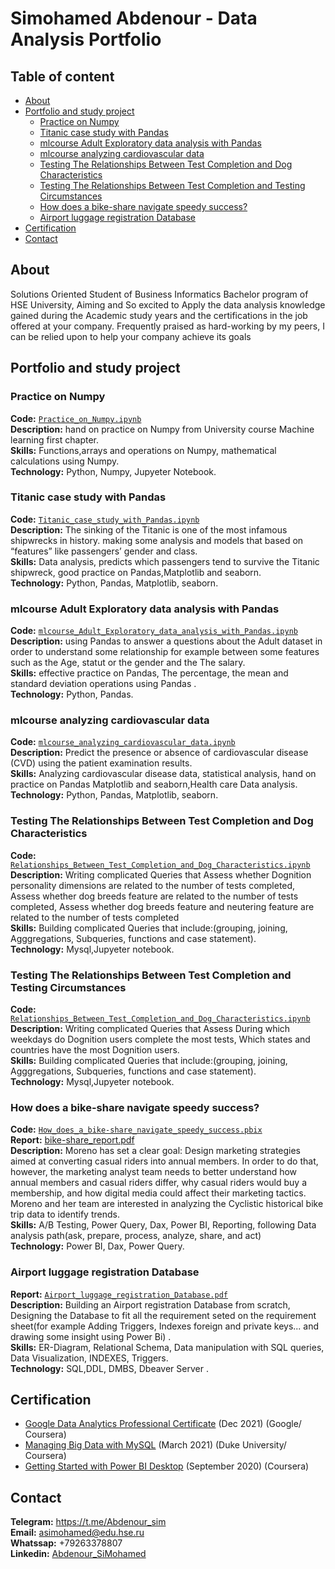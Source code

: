 # Simohamed Abdenour - Data Analysis Portfolio
## Table of content
<!--Link-->
* [About](https://github.com/Abdenoursim/Data-analysis#about)
* [Portfolio and study project](https://github.com/Abdenoursim/Data-analysis#portfolio-project)
  * [Practice on Numpy](https://github.com/Abdenoursim/Data-analysis#about)
  * [Titanic case study with Pandas](https://github.com/Abdenoursim/Data-analysis#titanic-case-study-with-pandas)
  * [mlcourse Adult Exploratory data analysis with Pandas](https://github.com/Abdenoursim/Data-analysis#mlcourse-adult-exploratory-data-analysis-with-pandas)
  * [mlcourse analyzing cardiovascular data](https://github.com/Abdenoursim/Data-analysis#mlcourse-analyzing-cardiovascular-data)
  * [Testing The Relationships Between Test Completion and Dog Characteristics](https://github.com/Abdenoursim/Data-analysis#testing-the-relationships-between-test-completion-and-dog-characteristics)
  * [Testing The Relationships Between Test Completion and Testing Circumstances](https://github.com/Abdenoursim/Data-analysis#testing-the-relationships-between-test-completion-and-testing-circumstances)
  * [How does a bike-share navigate speedy success?](https://github.com/Abdenoursim/Data-analysis#how-does-a-bike-share-navigate-speedy-success)
  * [Airport luggage registration Database](https://github.com/Abdenoursim/Data-analysis#airport-luggage-registration-database)
* [Certification](https://github.com/Abdenoursim/Data-analysis/edit/main/README.md#certification)
* [Contact](https://github.com/Abdenoursim/Data-analysis/edit/main/README.md#contact)



##  About
Solutions Oriented Student of Business Informatics Bachelor program of HSE University, Aiming and So excited to Apply the data analysis knowledge gained during the Academic study years and the certifications in the job offered at your company. Frequently praised as hard-working by my peers, I can be relied upon to help your company achieve its goals


##  Portfolio and study project


### Practice on Numpy
**Code:** [`Practice_on_Numpy.ipynb`](https://github.com/Abdenoursim/case/blob/master/Numpy%20practice.ipynb)    
**Description:** hand on practice on Numpy from University course Machine learning first chapter.  
**Skills:** Functions,arrays and operations on Numpy, mathematical calculations using Numpy.  
**Technology:** Python, Numpy, Jupyeter Notebook.  

### Titanic case study with Pandas
**Code:** [`Titanic_case_study_with_Pandas.ipynb`](https://github.com/Abdenoursim/case/blob/master/Titanic%20Case%20Study%20With%20Pandas_.ipynb)    
**Description:** The sinking of the Titanic is one of the most infamous shipwrecks in history. making some analysis and models that based on  “features” like passengers’ gender and class.  
**Skills:** Data analysis, predicts which passengers tend to survive the Titanic shipwreck, good practice on Pandas,Matplotlib and seaborn.  
**Technology:** Python, Pandas, Matplotlib, seaborn.  

### mlcourse Adult Exploratory data analysis with Pandas
**Code:** [`mlcourse_Adult_Exploratory_data_analysis_with_Pandas.ipynb`](https://github.com/Abdenoursim/case/blob/master/mlcourse%20exploratory%20data%20analysis%20with%20pandas.ipynb)    
**Description:** using Pandas to answer a questions about the Adult dataset in order to understand some relationship for example between some features such as  the Age, statut or the gender and the The salary.  
**Skills:** effective practice on Pandas, The percentage, the mean and standard deviation operations using Pandas .  
**Technology:** Python, Pandas. 

### mlcourse analyzing cardiovascular data
**Code:** [`mlcourse_analyzing_cardiovascular_data.ipynb`](https://github.com/Abdenoursim/case/blob/master/mlcourse%20analyzing%20cardiovascular%20data.ipynb)      
**Description:** Predict the presence or absence of cardiovascular disease (CVD) using the patient examination results.  
**Skills:** Analyzing cardiovascular disease data, statistical analysis, hand on practice on Pandas Matplotlib and seaborn,Health care Data analysis.    
**Technology:** Python, Pandas, Matplotlib, seaborn.   
 
 ### Testing The Relationships Between Test Completion and Dog Characteristics
**Code:** [`Relationships_Between_Test_Completion_and_Dog_Characteristics.ipynb`](https://github.com/Abdenoursim/case/blob/master/Relationships_Between_Test_Completion_and_Dog_Characteristics_.ipynb)      
**Description:** Writing complicated Queries that Assess whether Dognition personality dimensions are related to the number of tests completed, Assess whether dog breeds feature are related to the number of tests completed, Assess whether dog breeds feature and neutering feature are related to the number of tests completed  
**Skills:** Building complicated Queries that include:(grouping, joining, Agggregations, Subqueries, functions and case statement).  
**Technology:** Mysql,Jupyeter notebook.  

 ### Testing The Relationships Between Test Completion and Testing Circumstances
**Code:** [`Relationships_Between_Test_Completion_and_Dog_Characteristics.ipynb`](https://github.com/Abdenoursim/case/blob/master/Relationships_Between_Test_Completion_and_Testing_Circumstances_.ipynb)      
**Description:** Writing complicated Queries that Assess During which weekdays do Dognition users complete the most tests, Which states and countries have the most Dognition users.  
**Skills:** Building complicated Queries that include:(grouping, joining, Agggregations, Subqueries, functions and case statement).  
**Technology:** Mysql,Jupyeter notebook.  

 ### How does a bike-share navigate speedy success?
**Code:** [`How_does_a_bike-share_navigate_speedy_success.pbix`](https://app.powerbi.com/reportEmbed?reportId=2f1e5827-93ea-43f2-88eb-c7fd3403435c&autoAuth=true&ctid=21f26c24-0793-4b07-a73d-563cd2ec235f&config=eyJjbHVzdGVyVXJsIjoiaHR0cHM6Ly93YWJpLXdlc3QtZXVyb3BlLXJlZGlyZWN0LmFuYWx5c2lzLndpbmRvd3MubmV0LyJ9)   
**Report:** [bike-share_report.pdf](https://github.com/Abdenoursim/case/blob/master/Bake%20case%20study.pdf)  
**Description:** Moreno has set a clear goal: Design marketing strategies aimed at converting casual riders into annual members. In order to
do that, however, the marketing analyst team needs to better understand how annual members and casual riders differ, why
casual riders would buy a membership, and how digital media could affect their marketing tactics. Moreno and her team are
interested in analyzing the Cyclistic historical bike trip data to identify trends.  
**Skills:** A/B Testing, Power Query, Dax, Power BI, Reporting, following Data analysis path(ask, prepare, process, analyze,
share, and act)   
**Technology:** Power BI, Dax, Power Query.  

 ### Airport luggage registration Database
**Report:** [`Airport_luggage_registration_Database.pdf`](https://github.com/Abdenoursim/case/blob/master/Airport%20luggage%20registration%20Database.pdf)      
**Description:** Building an Airport registration Database from scratch, Designing the Database to fit all the requirement seted on the requirement sheet(for example Adding Triggers, Indexes foreign and private keys... and drawing some insight using Power Bi) .  
**Skills:** ER-Diagram, Relational Schema, Data manipulation with SQL queries, Data Visualization, INDEXES, Triggers.  
**Technology:** SQL,DDL, DMBS, Dbeaver Server . 

##  Certification

- [Google Data Analytics Professional Certificate](https://coursera.org/share/2f76f2ba25a63fb11ee943bf9502f155) (Dec 2021) (Google/ Coursera)  
- [Managing Big Data with MySQL](https://coursera.org/share/2f76f2ba25a63fb11ee943bf9502f155) (March 2021) (Duke University/ Coursera)  
- [Getting Started with Power BI Desktop](https://coursera.org/share/7ccbde96c89bf0b3b94f5737835cdc04) (September 2020) (Coursera)  



##  Contact

**Telegram:** https://t.me/Abdenour_sim   
**Email:** asimohamed@edu.hse.ru  
**Whatssap:** +79263378807  
**Linkedin:** [Abdenour_SiMohamed](https://www.linkedin.com/in/abdenour-simohamed-b03620224/)  
